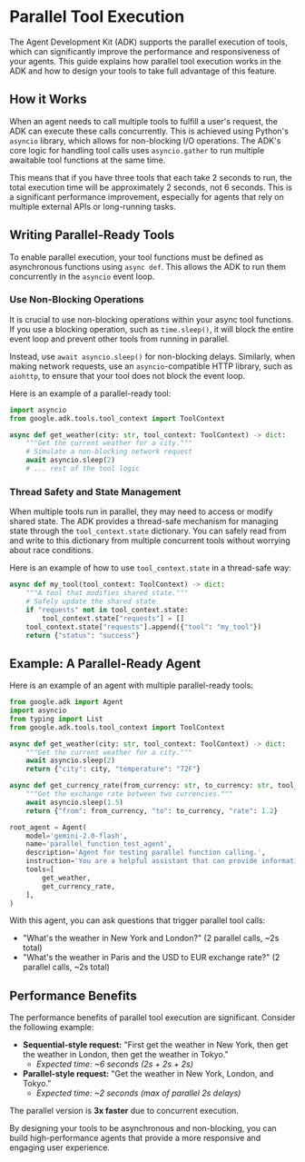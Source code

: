 # Parallel Tool Execution

The Agent Development Kit (ADK) supports the parallel execution of tools, which can significantly improve the performance and responsiveness of your agents. This guide explains how parallel tool execution works in the ADK and how to design your tools to take full advantage of this feature.

## How it Works

When an agent needs to call multiple tools to fulfill a user's request, the ADK can execute these calls concurrently. This is achieved using Python's `asyncio` library, which allows for non-blocking I/O operations. The ADK's core logic for handling tool calls uses `asyncio.gather` to run multiple awaitable tool functions at the same time.

This means that if you have three tools that each take 2 seconds to run, the total execution time will be approximately 2 seconds, not 6 seconds. This is a significant performance improvement, especially for agents that rely on multiple external APIs or long-running tasks.

## Writing Parallel-Ready Tools

To enable parallel execution, your tool functions must be defined as asynchronous functions using `async def`. This allows the ADK to run them concurrently in the `asyncio` event loop.

### Use Non-Blocking Operations

It is crucial to use non-blocking operations within your async tool functions. If you use a blocking operation, such as `time.sleep()`, it will block the entire event loop and prevent other tools from running in parallel.

Instead, use `await asyncio.sleep()` for non-blocking delays. Similarly, when making network requests, use an `asyncio`-compatible HTTP library, such as `aiohttp`, to ensure that your tool does not block the event loop.

Here is an example of a parallel-ready tool:

```python
import asyncio
from google.adk.tools.tool_context import ToolContext

async def get_weather(city: str, tool_context: ToolContext) -> dict:
    """Get the current weather for a city."""
    # Simulate a non-blocking network request
    await asyncio.sleep(2)
    # ... rest of the tool logic
```

### Thread Safety and State Management

When multiple tools run in parallel, they may need to access or modify shared state. The ADK provides a thread-safe mechanism for managing state through the `tool_context.state` dictionary. You can safely read from and write to this dictionary from multiple concurrent tools without worrying about race conditions.

Here is an example of how to use `tool_context.state` in a thread-safe way:

```python
async def my_tool(tool_context: ToolContext) -> dict:
    """A tool that modifies shared state."""
    # Safely update the shared state
    if "requests" not in tool_context.state:
        tool_context.state["requests"] = []
    tool_context.state["requests"].append({"tool": "my_tool"})
    return {"status": "success"}
```

## Example: A Parallel-Ready Agent

Here is an example of an agent with multiple parallel-ready tools:

```python
from google.adk import Agent
import asyncio
from typing import List
from google.adk.tools.tool_context import ToolContext

async def get_weather(city: str, tool_context: ToolContext) -> dict:
    """Get the current weather for a city."""
    await asyncio.sleep(2)
    return {"city": city, "temperature": "72F"}

async def get_currency_rate(from_currency: str, to_currency: str, tool_context: ToolContext) -> dict:
    """Get the exchange rate between two currencies."""
    await asyncio.sleep(1.5)
    return {"from": from_currency, "to": to_currency, "rate": 1.2}

root_agent = Agent(
    model='gemini-2.0-flash',
    name='parallel_function_test_agent',
    description='Agent for testing parallel function calling.',
    instruction='You are a helpful assistant that can provide information about weather and currency rates. You should call multiple functions in parallel to provide faster responses.',
    tools=[
        get_weather,
        get_currency_rate,
    ],
)
```

With this agent, you can ask questions that trigger parallel tool calls:

*   "What's the weather in New York and London?" (2 parallel calls, ~2s total)
*   "What's the weather in Paris and the USD to EUR exchange rate?" (2 parallel calls, ~2s total)

## Performance Benefits

The performance benefits of parallel tool execution are significant. Consider the following example:

*   **Sequential-style request:** "First get the weather in New York, then get the weather in London, then get the weather in Tokyo."
    *   *Expected time: ~6 seconds (2s + 2s + 2s)*
*   **Parallel-style request:** "Get the weather in New York, London, and Tokyo."
    *   *Expected time: ~2 seconds (max of parallel 2s delays)*

The parallel version is **3x faster** due to concurrent execution.

By designing your tools to be asynchronous and non-blocking, you can build high-performance agents that provide a more responsive and engaging user experience.
